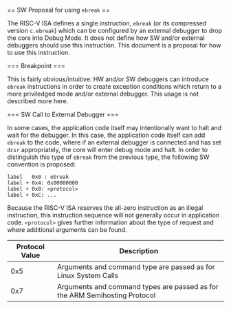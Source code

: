 == SW Proposal for using `ebreak` ==

The RISC-V ISA defines a single instruction, `ebreak` (or its compressed version `c.ebreak`) which can be configured by an external debugger to drop the core into Debug Mode. It does not define how SW and/or external debuggers should use this instruction. This document is a proposal for how to use this instruction.

=== Breakpoint === 

This is fairly obvious/intuitive: HW and/or SW debuggers can introduce `ebreak` instructions in order to create exception conditions which return to a more priviledged mode and/or external debugger. This usage is not described more here.

=== SW Call to External Debugger === 

In some cases, the application code itself may intentionally want to halt and wait for the debugger. In this case, the application code itself can add `ebreak` to the code, where if an external debugger is connected and has set `dcsr` appropriately, the core will enter debug mode and halt. In order to distinguish this type of `ebreak` from the previous type, the following SW convention is proposed:

```
label   0x0 : ebreak
label + 0x4: 0x00000000
label + 0x8: <protocol>
label + 0xC: ...
```

Because the RISC-V ISA reserves the all-zero instruction as an illegal instruction, this instruction sequence will not generally occur in application code. `<protocol>` gives further information about the type of request and where additional arguments can be found.

| Protocol Value | Description  |
| -------------  |------------------|
| 0x5            | Arguments and command type are passed as for Linux System Calls|
| 0x7            | Arguments and command types are passed as for the ARM Semihosting Protocol|
